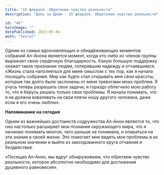 ```yaml
---
title: "15 февраля. Обретение чувства реальности"
description: "День за Днем - 15 февраля. Обретение чувства реальности"

id: "46"
heroImage: ""
datePublished: 2023-05-04
moth: "fevral"
---
```


Одним из самых вдохновляющих и обнадёживающих моментов собраний Ал-Анона
является момент, когда кто-либо из членов группы выражает свою сердечную
благодарность. Какую большую поддержку окажет такое признание людям,
потерявшим надежду и отчаявшимся: «Жизнь стала наполняться для меня смыслом с
тех пор, как я начала посещать собрания. Мир как будто стал открывать мне свои
красоты, которые так долго были заслонены от меня тревогами моих проблем. Я
учусь теперь разрешать свои задачи; и гораздо облегчило мою работу то, что я
берусь решать только свои проблемы. Я начала понимать, что я не должна
взваливать на свои плечи ношу другого человека, даже если я его очень люблю».

**Напоминание на сегодня**

Одним из важнейших достоинств содружества Ал-Анон является то, что оно
настолько расширяет мои познания окружающего мира, что я начинаю понимать
многое, чего раньше не понимала, и опираться на эти знания в своей жизни. Это
помогает мне видеть мои проблемы в их реальном значении и выйти из
заколдованного круга отчаяния и бездействия.

«Посещая Ал-Анон, мы вдруг обнаруживаем, что обретаем чувство реальности,
которое абсолютно необходимо для достижения душевного равновесия».
